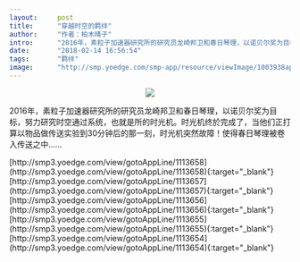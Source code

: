 ```yaml
---
layout:     post
title:      "穿越时空的羁绊"
author:     "作者：柏木晴子"
intro:      "2016年，素粒子加速器研究所的研究员龙崎邦卫和春日琴理，以诺贝尔奖为目标，努力研究时空通过系统，也就是所的时光机。时光机终於完成了，当他们正打算以物品做传送实验到30分钟后的那一刻，时光机突然故障！使得春日琴理被卷入传送之中......"
date:       "2018-02-14 16:56:54"
tags:       "羁绊"
image:      "http://smp.yoedge.com/smp-app/resource/viewImage/1003938appline.png"
---
```

<div style="text-align: center">
<p><img src="http://smp.yoedge.com/smp-app/resource/viewImage/1003938appline.png"/></p>
</div>
<p class="post-meta">
<span>2016年，素粒子加速器研究所的研究员龙崎邦卫和春日琴理，以诺贝尔奖为目标，努力研究时空通过系统，也就是所的时光机。时光机终於完成了，当他们正打算以物品做传送实验到30分钟后的那一刻，时光机突然故障！使得春日琴理被卷入传送之中......</span>
</p>
[http://smp3.yoedge.com/view/gotoAppLine/1113658](http://smp3.yoedge.com/view/gotoAppLine/1113658){:target="_blank"}
[http://smp3.yoedge.com/view/gotoAppLine/1113657](http://smp3.yoedge.com/view/gotoAppLine/1113657){:target="_blank"}
[http://smp3.yoedge.com/view/gotoAppLine/1113656](http://smp3.yoedge.com/view/gotoAppLine/1113656){:target="_blank"}
[http://smp3.yoedge.com/view/gotoAppLine/1113655](http://smp3.yoedge.com/view/gotoAppLine/1113655){:target="_blank"}
[http://smp3.yoedge.com/view/gotoAppLine/1113654](http://smp3.yoedge.com/view/gotoAppLine/1113654){:target="_blank"}


